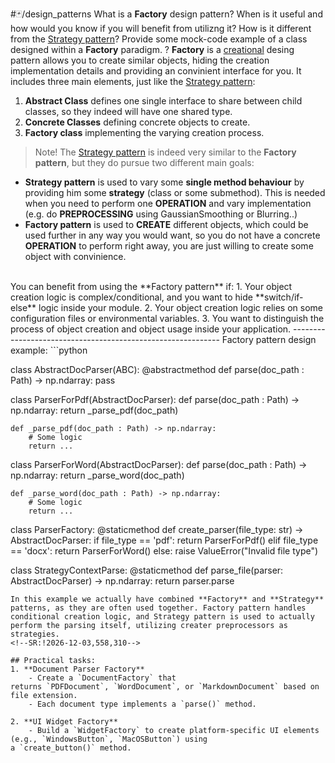 #🃏/design_patterns
What is a **Factory** design pattern? When is it useful and how would you know if you will benefit from utilizng it? How is it different from the [Strategy pattern](Strategy%20pattern.md)? Provide some mock-code example of a class designed within a **Factory** paradigm.
?
**Factory** is a [creational](Creational%20patterns.md) desing pattern allows you to create similar objects, hiding the creation implementation details and providing an convinient interface for you. It includes three main elements, just like the [Strategy pattern](Strategy%20pattern.md):
1. **Abstract Class** defines one single interface to share between child classes, so they indeed will have one shared type.
2. **Concrete Classes** defining concrete objects to create.
3. **Factory class** implementing the varying creation process.
> Note! The [Strategy pattern](Strategy%20pattern.md) is indeed very similar to the **Factory pattern**, but they do pursue two different main goals:
- **Strategy pattern** is used to vary some **single method behaviour** by providing him some **strategy** (class or some submethod). This is needed when you need to perform one **OPERATION** and vary implementation (e.g. do **PREPROCESSING** using GaussianSmoothing or Blurring..)
- **Factory pattern** is used to **CREATE** different objects, which could be used further in any way you would want, so you do not have a concrete **OPERATION** to perform right away, you are just willing to create some object with convinience.
<br>
You can benefit from using the **Factory pattern** if:
1. Your object creation logic is complex/conditional, and you want to hide **switch/if-else** logic inside your module.
2. Your object creation logic relies on some configuration files or environmental variables.
3. You want to distinguish the process of object creation and object usage inside your application.
------------------------------------------------------------
Factory pattern design example:
```python

class AbstractDocParser(ABC):
	@abstractmethod
	def parse(doc_path : Path) -> np.ndarray:
		pass

class ParserForPdf(AbstractDocParser):
	def parse(doc_path : Path) -> np.ndarray:
		return _parse_pdf(doc_path)

	def _parse_pdf(doc_path : Path) -> np.ndarray:
		# Some logic
		return ...

class ParserForWord(AbstractDocParser):
	def parse(doc_path : Path) -> np.ndarray:
		return _parse_word(doc_path)

	def _parse_word(doc_path : Path) -> np.ndarray:
		# Some logic
		return ...

class ParserFactory:
	@staticmethod 
	def create_parser(file_type: str) -> AbstractDocParser: 
	if file_type == 'pdf': 
		return ParserForPdf() 
	elif file_type == 'docx': 
		return ParserForWord() 
	else: 
		raise ValueError("Invalid file type")

class StrategyContextParse:
	@staticmethod
	def parse_file(parser: AbstractDocParser) -> np.ndarray:
		return parser.parse
```
In this example we actually have combined **Factory** and **Strategy** patterns, as they are often used together. Factory pattern handles conditional creation logic, and Strategy pattern is used to actually perform the parsing itself, utilizing creater preprocessors as strategies.
<!--SR:!2026-12-03,558,310-->

## Practical tasks:
1. **Document Parser Factory**
    - Create a `DocumentFactory` that returns `PDFDocument`, `WordDocument`, or `MarkdownDocument` based on file extension.
    - Each document type implements a `parse()` method.
        
2. **UI Widget Factory**
    - Build a `WidgetFactory` to create platform-specific UI elements (e.g., `WindowsButton`, `MacOSButton`) using a `create_button()` method.
